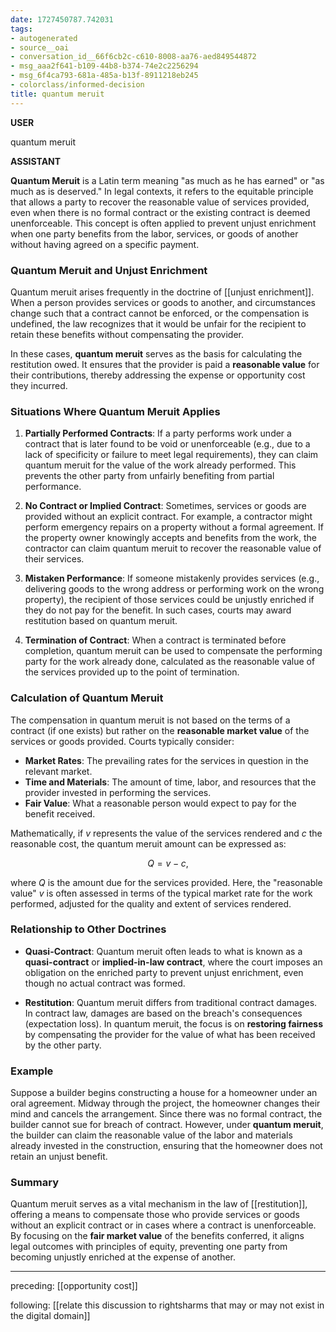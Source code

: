 ```yaml
---
date: 1727450787.742031
tags:
- autogenerated
- source__oai
- conversation_id__66f6cb2c-c610-8008-aa76-aed849544872
- msg_aaa2f641-b109-44b8-b374-74e2c2256294
- msg_6f4ca793-681a-485a-b13f-8911218eb245
- colorclass/informed-decision
title: quantum meruit
---
```


**USER**

quantum meruit


**ASSISTANT**

**Quantum Meruit** is a Latin term meaning "as much as he has earned" or "as much as is deserved." In legal contexts, it refers to the equitable principle that allows a party to recover the reasonable value of services provided, even when there is no formal contract or the existing contract is deemed unenforceable. This concept is often applied to prevent unjust enrichment when one party benefits from the labor, services, or goods of another without having agreed on a specific payment.

### Quantum Meruit and Unjust Enrichment

Quantum meruit arises frequently in the doctrine of [[unjust enrichment]]. When a person provides services or goods to another, and circumstances change such that a contract cannot be enforced, or the compensation is undefined, the law recognizes that it would be unfair for the recipient to retain these benefits without compensating the provider.

In these cases, **quantum meruit** serves as the basis for calculating the restitution owed. It ensures that the provider is paid a **reasonable value** for their contributions, thereby addressing the expense or opportunity cost they incurred. 

### Situations Where Quantum Meruit Applies

1. **Partially Performed Contracts**: If a party performs work under a contract that is later found to be void or unenforceable (e.g., due to a lack of specificity or failure to meet legal requirements), they can claim quantum meruit for the value of the work already performed. This prevents the other party from unfairly benefiting from partial performance.

2. **No Contract or Implied Contract**: Sometimes, services or goods are provided without an explicit contract. For example, a contractor might perform emergency repairs on a property without a formal agreement. If the property owner knowingly accepts and benefits from the work, the contractor can claim quantum meruit to recover the reasonable value of their services.

3. **Mistaken Performance**: If someone mistakenly provides services (e.g., delivering goods to the wrong address or performing work on the wrong property), the recipient of those services could be unjustly enriched if they do not pay for the benefit. In such cases, courts may award restitution based on quantum meruit.

4. **Termination of Contract**: When a contract is terminated before completion, quantum meruit can be used to compensate the performing party for the work already done, calculated as the reasonable value of the services provided up to the point of termination.

### Calculation of Quantum Meruit

The compensation in quantum meruit is not based on the terms of a contract (if one exists) but rather on the **reasonable market value** of the services or goods provided. Courts typically consider:

- **Market Rates**: The prevailing rates for the services in question in the relevant market.
- **Time and Materials**: The amount of time, labor, and resources that the provider invested in performing the services.
- **Fair Value**: What a reasonable person would expect to pay for the benefit received.

Mathematically, if $v$ represents the value of the services rendered and $c$ the reasonable cost, the quantum meruit amount can be expressed as:

$$
Q = v - c,
$$

where $Q$ is the amount due for the services provided. Here, the "reasonable value" $v$ is often assessed in terms of the typical market rate for the work performed, adjusted for the quality and extent of services rendered.

### Relationship to Other Doctrines

- **Quasi-Contract**: Quantum meruit often leads to what is known as a **quasi-contract** or **implied-in-law contract**, where the court imposes an obligation on the enriched party to prevent unjust enrichment, even though no actual contract was formed.

- **Restitution**: Quantum meruit differs from traditional contract damages. In contract law, damages are based on the breach's consequences (expectation loss). In quantum meruit, the focus is on **restoring fairness** by compensating the provider for the value of what has been received by the other party.

### Example

Suppose a builder begins constructing a house for a homeowner under an oral agreement. Midway through the project, the homeowner changes their mind and cancels the arrangement. Since there was no formal contract, the builder cannot sue for breach of contract. However, under **quantum meruit**, the builder can claim the reasonable value of the labor and materials already invested in the construction, ensuring that the homeowner does not retain an unjust benefit.

### Summary

Quantum meruit serves as a vital mechanism in the law of [[restitution]], offering a means to compensate those who provide services or goods without an explicit contract or in cases where a contract is unenforceable. By focusing on the **fair market value** of the benefits conferred, it aligns legal outcomes with principles of equity, preventing one party from becoming unjustly enriched at the expense of another.


---

preceding: [[opportunity cost]]  


following: [[relate this discussion to rightsharms that may or may not exist in the digital domain]]